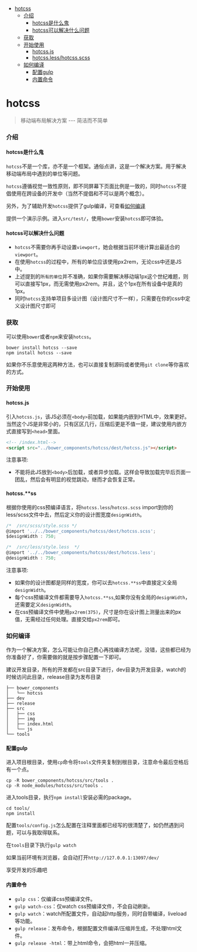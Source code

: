 - [hotcss](#hotcss)
	- [介绍](#介绍)
		- [hotcss是什么鬼](#hotcss是什么鬼)
		- [hotcss可以解决什么问题](#hotcss可以解决什么问题)
	- [获取](#获取)
	- [开始使用](#开始使用)
		- [hotcss.js](#hotcssjs)
		- [hotcss.less/hotcss.scss](#hotcssss)
	- [如何编译](#如何编译)
		- [配置gulp](#配置gulp)
		- [内置命令](#内置命令)

# hotcss

> 移动端布局解决方案  --- 简洁而不简单


### 介绍

#### hotcss是什么鬼

`hotcss`不是一个库，亦不是一个框架。通俗点讲，这是一个解决方案。用于解决移动端布局中遇到的单位等问题。

`hotcss`遵循视觉一致性原则，即不同屏幕下页面比例是一致的，同时`hotcss`不提倡使用在跨设备的开发中（当然不提倡和不可以是两个概念）。

另外，为了辅助开发`hotcss`提供了gulp编译，可查看[如何编译](#如何编译)

提供一个演示示例。进入`src/test/`，使用`bower`安装`hotcss`即可体验。

#### hotcss可以解决什么问题

- `hotcss`不需要你再手动设置`viewport`，她会根据当前环境计算出最适合的`viewport`。
- 在使用`hotcss`的过程中，所有的单位应该使用px2rem，无论css中还是JS中。
- 上述提到的`所有的单位`并不准确，如果你需要解决移动端1px这个世纪难题，则可以直接写1px，而无需使用px2rem。并且，这个1px在所有设备中是真的1px。
- 同时`hotcss`支持单项目多设计图（设计图尺寸不一样），只需要在你的css中定义设计图尺寸即可

### 获取
可以使用`bower`或者`npm`来安装`hotcss`。
```
bower install hotcss --save
npm install hotcss --save
```
如果你不乐意使用这两种方法，也可以直接复制源码或者使用`git clone`等你喜欢的方式。

### 开始使用

#### hotcss.js
引入`hotcss.js`，该JS必须在`<body>`前加载，如果能内嵌到HTML中，效果更好。当然这个JS是非常小的，只有区区几行，压缩后更是不值一提，建议使用内嵌方式直接写到`<head>`里面。
```html
<!-- /index.html-->
<script src="../bower_components/hotcss/dest/hotcss.js"></script>
```
注意事项:
- 不能将此JS放到`<body>`后加载，或者异步加载。这样会导致加载完毕后页面一团乱，然后会有明显的视觉跳动，继而才会恢复正常。

#### hotcss.**ss
根据你使用的css预编译语言，将`hotcss.less`/`hotcss.scss` import到你的less/scss文件中去，然后定义你的设计图宽度`designWidth`。
```javascript
/*	/src/scss/style.scss */
@import '../../bower_components/hotcss/dest/hotcss.scss';
$designWidth : 750;
```

```javascript
/*	/src/less/style.less  */
@import '../../bower_components/hotcss/dest/hotcss.less';
@designWidth : 750;
```
注意事项:
- 如果你的设计图都是同样的宽度，你可以去`hotcss.**ss`中直接定义全局`designWidth`。
- 每个css预编译文件都需要导入`hotcss.**ss`,如果你没有全局的`designWidth`，还需要定义`designWidth`。
- 在css预编译文件中使用`px2rem(375)`，尺寸是你在设计图上测量出来的px值，无需经过任何处理。直接交给`px2rem`即可。

### 如何编译

作为一个解决方案，怎么可能让你自己费心再找编译方法呢，没错，这些都已经为你准备好了，你需要做的就是按步骤配置一下即可。

建议开发目录，所有的开发都在src目录下进行，dev目录为开发目录，watch的时候访问此目录，release目录为发布目录
```
├── bower_components
│   └── hotcss
├── dev
├── release
├── src
│   ├── css
│   ├── img
│   ├── index.html
│   └── js
└── tools
```

#### 配置gulp
进入项目根目录，使用`cp`命令将`tools`文件夹复制到根目录，注意命令最后空格后有一个点。
```shell
cp -R bower_components/hotcss/src/tools .
cp -R node_modules/hotcss/src/tools .
```
进入tools目录，执行`npm install`安装必需的package。
```shell
cd tools/
npm install
```
配置`tools/config.js`怎么配置在注释里面都已经写的很清楚了，如仍然遇到问题，可以与我取得联系。

在`tools`目录下执行`gulp watch`

如果当前环境有浏览器，会自动打开`http://127.0.0.1:13097/dev/`

享受开发的乐趣吧

#### 内置命令

- `gulp css`：仅编译css预编译文件。
- `gulp watch-css`：仅watch css预编译文件，不会自动刷新。
- `gulp watch`：watch所配置文件，自动起http服务，同时自带编译，liveload等功能。
- `gulp release`：发布命令，根据配置文件编译/压缩并生成，不处理html文件。
- `gulp release -html`：带上html命令，会把html一并压缩。


